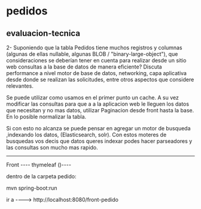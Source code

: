 # pedidos
evaluacion-tecnica
------------------------------------------------------------------------------------------------------------------------------------------------------------
2- Suponiendo que la tabla Pedidos tiene muchos registros y columnas (algunas de ellas
nullable, algunas BLOB / "binary-large-object"), que consideraciones se deberían tener en
cuenta para realizar desde un sitio web consultas a la base de datos de manera
eficiente? Discuta performance a nivel motor de base de datos, networking, capa
aplicativa desde donde se realizan las solicitudes, entre otros aspectos que considere
relevantes.

Se puede utilizar como usamos en el primer punto un cache.
A su vez modificar las consultas para que a a la aplicacion web le lleguen los datos que necesitan y no mas datos, utilizar Paginacion desde front hasta la base.
En lo posible normalizar la tabla. 

Si con esto no alcanza se puede pensar en agregar un motor de busqueda ,indexando los datos, (Elasticsearch, solr).
Con estos moteres de busquedas vos decis que datos queres indexar podes hacer parseadores y las consultas son mucho mas rapido.


--------------------------------------------------------------------------------------------------------------------------------------------------------

Front ---- thymeleaf ()----

dentro de la carpeta pedido:

mvn spring-boot:run

ir a ----> http://localhost:8080/front-pedido 



